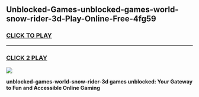 
## Unblocked-Games-unblocked-games-world-snow-rider-3d-Play-Online-Free-4fg59
<h3>
<a href="https://premium76.site?title=unblocked-games-world-snow-rider-3d&ref=26A">CLICK TO PLAY</a></h3>
<hr>

<h3>
<a href="https://premium76.site?title=unblocked-games-world-snow-rider-3d&ref=26A">CLICK 2 PLAY</a>
  
</h3>

<a href="https://premium76.site?title=unblocked-games-world-snow-rider-3d&ref=26A"><img src="https://clearcache.store/games.png"></a>


**unblocked-games-world-snow-rider-3d games unblocked: Your Gateway to Fun and Accessible Online Gaming**

